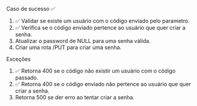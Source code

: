 Caso de sucesso ✅

1.  ✅ Validar se existe um usuário com o código enviado pelo parametro.
2.  ✅ Verifica se o código enviado pertence ao usuário que quer criar a senha.
3.  Atualizar o password de NULL para uma senha válida.
4.  Criar uma rota /PUT para criar uma senha.

Exceções

1.  ✅ Retorna 400 se o código não existir um usuário com o código passado.
2.  ✅ Retorna 400 se o código enviado não pertence ao usuário que quer criar a senha.
3.  Retorna 500 se der erro ao tentar criar a senha.
